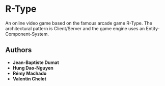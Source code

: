 # R-Type                                                                                                 

An online video game based on the famous arcade game R-Type.
The architectural pattern is Client/Server and the game engine uses an Entity-Component-System.

## Authors                                                                                             
                                                                                                        
* **Jean-Baptiste Dumat**                                                                              
* **Hung Dao-Nguyen**                                                                                     
* **Rémy Machado**                                                                            
* **Valentin Chelot**                                                                                      
                                                                                                        
                                                                                                        
                          
